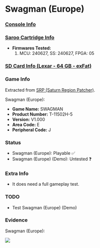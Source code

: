 # Swagman (Europe)

### [Console Info](../../../../Info/Consoles/VA13/README.md)

### [Saroo Cartridge Info](../../../../Info/Cartridges/GuangzhouSanStarOnlineShop/1.6/README.md)

- <b>Firmwares Tested:</b>
  1. MCU: 240627, SS: 240627, FPGA: 05

### [SD Card Info (Lexar - 64 GB - exFat)](../../../../Info/SdCards/Lexar/64GB/exfat/README.md)

### Game Info

Extracted from [SRP (Saturn Region Patcher)](https://segaxtreme.net/resources/saturn-region-patcher.81/download).

Swagman (Europe):

- <b>Game Name:</b> SWAGMAN
- <b>Product Number:</b> T-11502H-5
- <b>Version:</b> V1.000
- <b>Area Code:</b> E
- <b>Peripheral Code:</b> J

### Status

- Swagman (Europe): Playable :white_check_mark:
- Swagman (Europe) (Demo): Untested :question:

### Extra Info

- It does need a full gameplay test.

### TODO

- Test Swagman (Europe) (Demo)

### Evidence

Swagman (Europe):

[![](https://img.youtube.com/vi/XtqDCtaI-aw/0.jpg)](https://www.youtube.com/watch?v=XtqDCtaI-aw)
